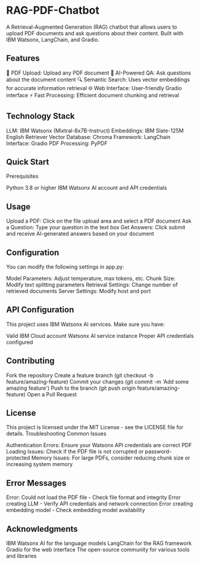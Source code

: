 # RAG-PDF-Chatbot
A Retrieval-Augmented Generation (RAG) chatbot that allows users to upload PDF documents and ask questions about their content. Built with IBM Watsonx, LangChain, and Gradio.

## Features

📄 PDF Upload: Upload any PDF document
🤖 AI-Powered QA: Ask questions about the document content
🔍 Semantic Search: Uses vector embeddings for accurate information retrieval
🌐 Web Interface: User-friendly Gradio interface
⚡ Fast Processing: Efficient document chunking and retrieval

## Technology Stack

LLM: IBM Watsonx (Mixtral-8x7B-Instruct)
Embeddings: IBM Slate-125M English Retriever
Vector Database: Chroma
Framework: LangChain
Interface: Gradio
PDF Processing: PyPDF

## Quick Start
Prerequisites

Python 3.8 or higher
IBM Watsonx AI account and API credentials

## Usage

Upload a PDF: Click on the file upload area and select a PDF document
Ask a Question: Type your question in the text box
Get Answers: Click submit and receive AI-generated answers based on your document

## Configuration
You can modify the following settings in app.py:

Model Parameters: Adjust temperature, max tokens, etc.
Chunk Size: Modify text splitting parameters
Retrieval Settings: Change number of retrieved documents
Server Settings: Modify host and port

## API Configuration
This project uses IBM Watsonx AI services. Make sure you have:

Valid IBM Cloud account
Watsonx AI service instance
Proper API credentials configured

## Contributing

Fork the repository
Create a feature branch (git checkout -b feature/amazing-feature)
Commit your changes (git commit -m 'Add some amazing feature')
Push to the branch (git push origin feature/amazing-feature)
Open a Pull Request

## License
This project is licensed under the MIT License - see the LICENSE file for details.
Troubleshooting
Common Issues

Authentication Errors: Ensure your Watsonx API credentials are correct
PDF Loading Issues: Check if the PDF file is not corrupted or password-protected
Memory Issues: For large PDFs, consider reducing chunk size or increasing system memory

## Error Messages

Error: Could not load the PDF file - Check file format and integrity
Error creating LLM - Verify API credentials and network connection
Error creating embedding model - Check embedding model availability

## Acknowledgments

IBM Watsonx AI for the language models
LangChain for the RAG framework
Gradio for the web interface
The open-source community for various tools and libraries
